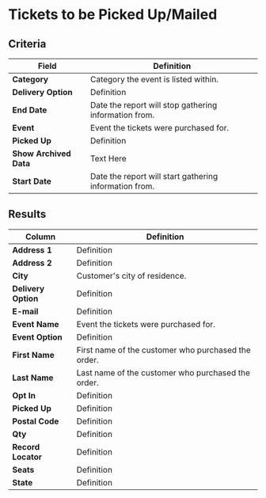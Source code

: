 # Tickets to be Picked Up/Mailed

## Criteria

| **Field** | **Definition** |
| --- | --- |
| **Category** | Category the event is listed within. |
| **Delivery Option** | Definition |
| **End Date** | Date the report will stop gathering information from. |
| **Event** | Event the tickets were purchased for. |
| **Picked Up** | Definition |
| **Show Archived Data** | Text Here |
| **Start Date** | Date the report will start gathering information from. |

## Results

| **Column** | **Definition** |
| --- | --- |
| **Address 1** | Definition |
| **Address 2** | Definition |
| **City** | Customer's city of residence. |
| **Delivery Option** | Definition |
| **E-mail** | Definition |
| **Event Name** | Event the tickets were purchased for. |
| **Event Option** | Definition |
| **First Name** | First name of the customer who purchased the order. |
| **Last Name** | Last name of the customer who purchased the order. |
| **Opt In** | Definition |
| **Picked Up** | Definition |
| **Postal Code** | Definition |
| **Qty** | Definition |
| **Record Locator** | Definition |
| **Seats** | Definition |
| **State** | Definition |

